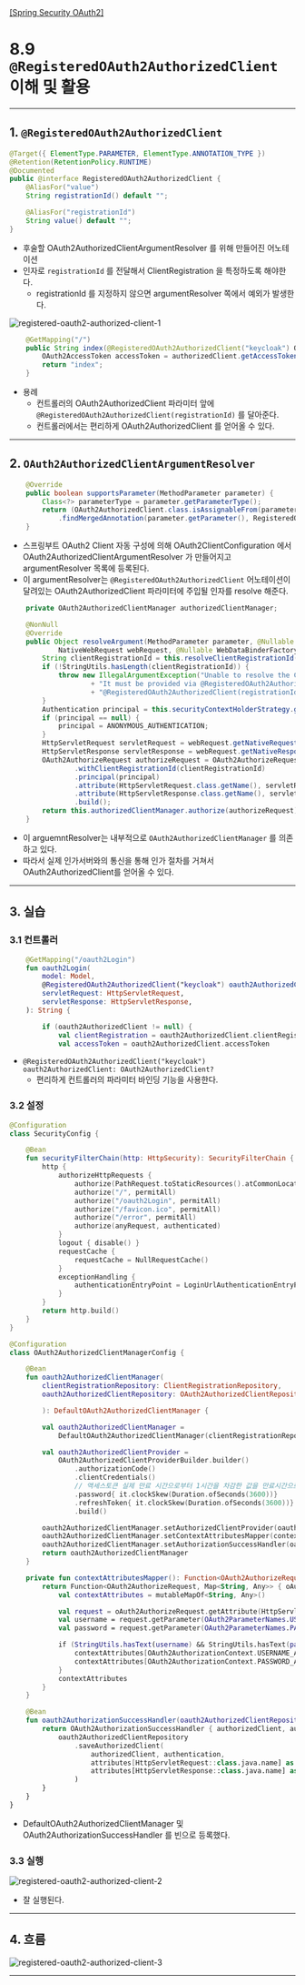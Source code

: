 <nav>
    <a href="../.." target="_blank">[Spring Security OAuth2]</a>
</nav>

# 8.9 `@RegisteredOAuth2AuthorizedClient` 이해 및 활용

---

## 1. `@RegisteredOAuth2AuthorizedClient`
```java
@Target({ ElementType.PARAMETER, ElementType.ANNOTATION_TYPE })
@Retention(RetentionPolicy.RUNTIME)
@Documented
public @interface RegisteredOAuth2AuthorizedClient {
	@AliasFor("value")
	String registrationId() default "";

	@AliasFor("registrationId")
	String value() default "";
}
```
- 후술할 OAuth2AuthorizedClientArgumentResolver 를 위해 만들어진 어노테이션
- 인자로 `registrationId` 를 전달해서 ClientRegistration 을 특정하도록 해야한다.
  - registrationId 를 지정하지 않으면 argumentResolver 쪽에서 예외가 발생한다.

![registered-oauth2-authorized-client-1](./imgs/registered-oauth2-authorized-client-1.png)

```java
    @GetMapping("/")
    public String index(@RegisteredOAuth2AuthorizedClient("keycloak") OAuth2AuthorizedClient authorizedClient) {
        OAuth2AccessToken accessToken = authorizedClient.getAccessToken();
        return "index";
    }
```
- 용례
  - 컨트롤러의 OAuth2AuthorizedClient 파라미터 앞에 `@RegisteredOAuth2AuthorizedClient(registrationId)` 를 달아준다.
  - 컨트롤러에서는 편리하게 OAuth2AuthorizedClient 를 얻어올 수 있다.

---

## 2. `OAuth2AuthorizedClientArgumentResolver`
```java
	@Override
	public boolean supportsParameter(MethodParameter parameter) {
		Class<?> parameterType = parameter.getParameterType();
		return (OAuth2AuthorizedClient.class.isAssignableFrom(parameterType) && (AnnotatedElementUtils
			.findMergedAnnotation(parameter.getParameter(), RegisteredOAuth2AuthorizedClient.class) != null));
	}
```
- 스프링부트 OAuth2 Client 자동 구성에 의해 OAuth2ClientConfiguration 에서 OAuth2AuthorizedClientArgumentResolver 가 만들어지고
argumentResolver 목록에 등록된다.
- 이 argumentResolver는 `@RegisteredOAuth2AuthorizedClient` 어노테이션이 달려있는 OAuth2AuthorizedClient 파라미터에 주입될
인자를 resolve 해준다.

```java
	private OAuth2AuthorizedClientManager authorizedClientManager;

	@NonNull
	@Override
	public Object resolveArgument(MethodParameter parameter, @Nullable ModelAndViewContainer mavContainer,
			NativeWebRequest webRequest, @Nullable WebDataBinderFactory binderFactory) {
		String clientRegistrationId = this.resolveClientRegistrationId(parameter);
		if (!StringUtils.hasLength(clientRegistrationId)) {
			throw new IllegalArgumentException("Unable to resolve the Client Registration Identifier. "
					+ "It must be provided via @RegisteredOAuth2AuthorizedClient(\"client1\") or "
					+ "@RegisteredOAuth2AuthorizedClient(registrationId = \"client1\").");
		}
		Authentication principal = this.securityContextHolderStrategy.getContext().getAuthentication();
		if (principal == null) {
			principal = ANONYMOUS_AUTHENTICATION;
		}
		HttpServletRequest servletRequest = webRequest.getNativeRequest(HttpServletRequest.class);
		HttpServletResponse servletResponse = webRequest.getNativeResponse(HttpServletResponse.class);
		OAuth2AuthorizeRequest authorizeRequest = OAuth2AuthorizeRequest
				.withClientRegistrationId(clientRegistrationId)
				.principal(principal)
				.attribute(HttpServletRequest.class.getName(), servletRequest)
				.attribute(HttpServletResponse.class.getName(), servletResponse)
				.build();
		return this.authorizedClientManager.authorize(authorizeRequest);
	}
```
- 이 arguemntResolver는 내부적으로 `OAuth2AuthorizedClientManager` 를 의존하고 있다.
- 따라서 실제 인가서버와의 통신을 통해 인가 절차를 거쳐서 OAuth2AuthorizedClient를 얻어올 수 있다.

---

## 3. 실습

### 3.1 컨트롤러
```kotlin
    @GetMapping("/oauth2Login")
    fun oauth2Login(
        model: Model,
        @RegisteredOAuth2AuthorizedClient("keycloak") oauth2AuthorizedClient: OAuth2AuthorizedClient?,
        servletRequest: HttpServletRequest,
        servletResponse: HttpServletResponse,
    ): String {

        if (oauth2AuthorizedClient != null) {
            val clientRegistration = oauth2AuthorizedClient.clientRegistration
            val accessToken = oauth2AuthorizedClient.accessToken
```
- `@RegisteredOAuth2AuthorizedClient("keycloak") oauth2AuthorizedClient: OAuth2AuthorizedClient?`
  - 편리하게 컨트롤러의 파라미터 바인딩 기능을 사용한다.


### 3.2 설정
```kotlin
@Configuration
class SecurityConfig {

    @Bean
    fun securityFilterChain(http: HttpSecurity): SecurityFilterChain {
        http {
            authorizeHttpRequests {
                authorize(PathRequest.toStaticResources().atCommonLocations(), permitAll)
                authorize("/", permitAll)
                authorize("/oauth2Login", permitAll)
                authorize("/favicon.ico", permitAll)
                authorize("/error", permitAll)
                authorize(anyRequest, authenticated)
            }
            logout { disable() }
            requestCache {
                requestCache = NullRequestCache()
            }
            exceptionHandling {
                authenticationEntryPoint = LoginUrlAuthenticationEntryPoint("/")
            }
        }
        return http.build()
    }
}
```
```kotlin
@Configuration
class OAuth2AuthorizedClientManagerConfig {

    @Bean
    fun oauth2AuthorizedClientManager(
        clientRegistrationRepository: ClientRegistrationRepository,
        oauth2AuthorizedClientRepository: OAuth2AuthorizedClientRepository,

        ): DefaultOAuth2AuthorizedClientManager {

        val oauth2AuthorizedClientManager =
            DefaultOAuth2AuthorizedClientManager(clientRegistrationRepository, oauth2AuthorizedClientRepository)

        val oauth2AuthorizedClientProvider =
            OAuth2AuthorizedClientProviderBuilder.builder()
                .authorizationCode()
                .clientCredentials()
                // 액세스토큰 실제 만료 시간으로부터 1시간을 차감한 값을 만료시간으로 간주
                .password{ it.clockSkew(Duration.ofSeconds(3600))}
                .refreshToken{ it.clockSkew(Duration.ofSeconds(3600))}
                .build()

        oauth2AuthorizedClientManager.setAuthorizedClientProvider(oauth2AuthorizedClientProvider)
        oauth2AuthorizedClientManager.setContextAttributesMapper(contextAttributesMapper())
        oauth2AuthorizedClientManager.setAuthorizationSuccessHandler(oauth2AuthorizationSuccessHandler(oauth2AuthorizedClientRepository))
        return oauth2AuthorizedClientManager
    }

    private fun contextAttributesMapper(): Function<OAuth2AuthorizeRequest, Map<String, Any>> {
        return Function<OAuth2AuthorizeRequest, Map<String, Any>> { oAuth2AuthorizeRequest: OAuth2AuthorizeRequest ->
            val contextAttributes = mutableMapOf<String, Any>()

            val request = oAuth2AuthorizeRequest.getAttribute(HttpServletRequest::class.java.name) as HttpServletRequest
            val username = request.getParameter(OAuth2ParameterNames.USERNAME)
            val password = request.getParameter(OAuth2ParameterNames.PASSWORD)

            if (StringUtils.hasText(username) && StringUtils.hasText(password)) {
                contextAttributes[OAuth2AuthorizationContext.USERNAME_ATTRIBUTE_NAME] = username
                contextAttributes[OAuth2AuthorizationContext.PASSWORD_ATTRIBUTE_NAME] = password
            }
            contextAttributes
        }
    }

    @Bean
    fun oauth2AuthorizationSuccessHandler(oauth2AuthorizedClientRepository: OAuth2AuthorizedClientRepository): OAuth2AuthorizationSuccessHandler {
        return OAuth2AuthorizationSuccessHandler { authorizedClient, authentication: Authentication, attributes ->
            oauth2AuthorizedClientRepository
                .saveAuthorizedClient(
                    authorizedClient, authentication,
                    attributes[HttpServletRequest::class.java.name] as HttpServletRequest,
                    attributes[HttpServletResponse::class.java.name] as HttpServletResponse
                )
        }
    }
}
```
- DefaultOAuth2AuthorizedClientManager 및 OAuth2AuthorizationSuccessHandler 를 빈으로 등록했다.

### 3.3 실행
![registered-oauth2-authorized-client-2](./imgs/registered-oauth2-authorized-client-2.png)

- 잘 실행된다.

---

## 4. 흐름
![registered-oauth2-authorized-client-3](./imgs/registered-oauth2-authorized-client-3.png)


---
